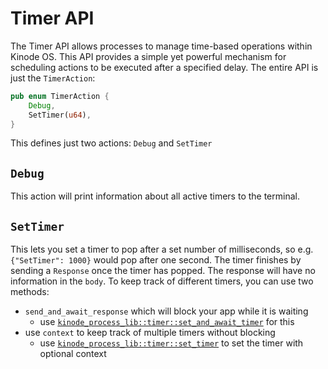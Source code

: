 # Timer API

The Timer API allows processes to manage time-based operations within Kinode OS.
This API provides a simple yet powerful mechanism for scheduling actions to be executed after a specified delay.
The entire API is just the `TimerAction`:

```rust
pub enum TimerAction {
    Debug,
    SetTimer(u64),
}
```
This defines just two actions: `Debug` and `SetTimer`
## `Debug`
This action will print information about all active timers to the terminal.
## `SetTimer`
This lets you set a timer to pop after a set number of milliseconds, so e.g. `{"SetTimer": 1000}` would pop after one second.
The timer finishes by sending a `Response` once the timer has popped.
The response will have no information in the `body`.
To keep track of different timers, you can use two methods:
- `send_and_await_response` which will block your app while it is waiting
  - use [`kinode_process_lib::timer::set_and_await_timer`](https://docs.rs/kinode_process_lib/latest/kinode_process_lib/timer/fn.set_and_await_timer.html) for this
- use `context` to keep track of multiple timers without blocking
  - use [`kinode_process_lib::timer::set_timer`](https://docs.rs/kinode_process_lib/latest/kinode_process_lib/timer/fn.set_timer.html) to set the timer with optional context
